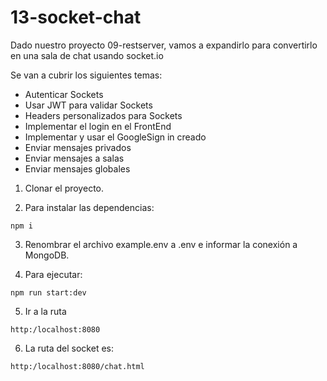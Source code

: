 # 13-socket-chat

Dado nuestro proyecto 09-restserver, vamos a expandirlo para convertirlo en una sala de chat usando socket.io

Se van a cubrir los siguientes temas:

- Autenticar Sockets
- Usar JWT para validar Sockets
- Headers personalizados para Sockets
- Implementar el login en el FrontEnd
- Implementar y usar el GoogleSign in creado
- Enviar mensajes privados
- Enviar mensajes a salas
- Enviar mensajes globales

1. Clonar el proyecto.

2. Para instalar las dependencias:

```
npm i
```

3. Renombrar el archivo example.env a .env e informar la conexión a MongoDB.

4. Para ejecutar:

```
npm run start:dev
```

5. Ir a la ruta

```
http:/localhost:8080
```

6. La ruta del socket es:

```
http:/localhost:8080/chat.html
```
